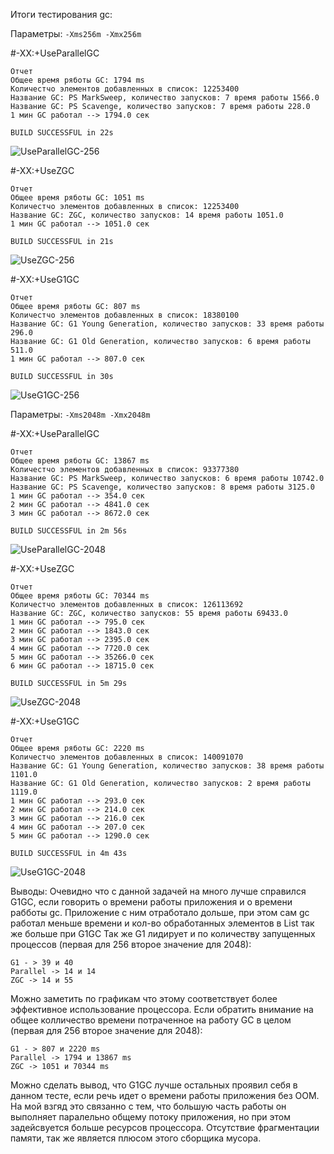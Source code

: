Итоги тестирования gc:

Параметры:
`-Xms256m -Xmx256m`

#-XX:+UseParallelGC

```
Отчет
Общее время ряботы GC: 1794 ms
Количестчо элементов добавленных в список: 12253400
Название GC: PS MarkSweep, количество запусков: 7 время работы 1566.0
Название GC: PS Scavenge, количество запусков: 7 время работы 228.0
1 мин GC работал --> 1794.0 сек

BUILD SUCCESSFUL in 22s
```
![UseParallelGC-256](img/UseParallelGC-256.png)



#-XX:+UseZGC

```
Отчет
Общее время ряботы GC: 1051 ms
Количестчо элементов добавленных в список: 12253400
Название GC: ZGC, количество запусков: 14 время работы 1051.0
1 мин GC работал --> 1051.0 сек

BUILD SUCCESSFUL in 21s
```
![UseZGC-256](img/UseZGC-256.png)



#-XX:+UseG1GC

```
Отчет
Общее время ряботы GC: 807 ms
Количестчо элементов добавленных в список: 18380100
Название GC: G1 Young Generation, количество запусков: 33 время работы 296.0
Название GC: G1 Old Generation, количество запусков: 6 время работы 511.0
1 мин GC работал --> 807.0 сек

BUILD SUCCESSFUL in 30s
```
![UseG1GC-256](img/UseG1GC-256.png)


Параметры:
`-Xms2048m -Xmx2048m`

#-XX:+UseParallelGC

```
Отчет
Общее время ряботы GC: 13867 ms
Количестчо элементов добавленных в список: 93377380
Название GC: PS MarkSweep, количество запусков: 6 время работы 10742.0
Название GC: PS Scavenge, количество запусков: 8 время работы 3125.0
1 мин GC работал --> 354.0 сек
2 мин GC работал --> 4841.0 сек
3 мин GC работал --> 8672.0 сек

BUILD SUCCESSFUL in 2m 56s
```
![UseParallelGC-2048](img/UseParallelGC-2048.png)



#-XX:+UseZGC

```
Отчет
Общее время ряботы GC: 70344 ms
Количестчо элементов добавленных в список: 126113692
Название GC: ZGC, количество запусков: 55 время работы 69433.0
1 мин GC работал --> 795.0 сек
2 мин GC работал --> 1843.0 сек
3 мин GC работал --> 2395.0 сек
4 мин GC работал --> 7720.0 сек
5 мин GC работал --> 35266.0 сек
6 мин GC работал --> 18715.0 сек

BUILD SUCCESSFUL in 5m 29s
```
![UseZGC-2048](img/UseZGC-2048.png)



#-XX:+UseG1GC

```
Отчет
Общее время ряботы GC: 2220 ms
Количестчо элементов добавленных в список: 140091070
Название GC: G1 Young Generation, количество запусков: 38 время работы 1101.0
Название GC: G1 Old Generation, количество запусков: 2 время работы 1119.0
1 мин GC работал --> 293.0 сек
2 мин GC работал --> 214.0 сек
3 мин GC работал --> 216.0 сек
4 мин GC работал --> 207.0 сек
5 мин GC работал --> 1290.0 сек

BUILD SUCCESSFUL in 4m 43s
```
![UseG1GC-2048](img/UseG1GC-2048.png)


Выводы:
Очевидно что с данной задачей на много лучше справился G1GC, если говорить о времени работы приложения и о времени рабботы gc.
Приложение с ним отработало дольше, при этом сам gc работал меньше времени и кол-во обработанных элементов в List так же больше при G1GC
Так же G1 лидирует и по количеству запущенных процессов (первая для 256 второе значение для 2048):
```
G1 - > 39 и 40 
Parallel -> 14 и 14
ZGC -> 14 и 55
```
Можно заметить по графикам что этому соответствует более эффективное использование процессора.
Если обратить внимание на общее колличество времени потраченное на работу GC в целом (первая для 256 второе значение для 2048):
```
G1 - > 807 и 2220 ms
Parallel -> 1794 и 13867 ms
ZGC -> 1051 и 70344 ms
```
Можно сделать вывод, что G1GC лучше остальных проявил себя в данном тесте, если речь идет о времени работы приложения без OOM. 
На мой взгяд это связанно с тем, что большую часть работы он выполняет паралельно общему потоку приложения, но при этом задейсвуется больше ресурсов процессора. 
Отсутствие фрагментации памяти, так же является плюсом этого сборщика мусора.
